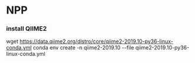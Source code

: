 # NPP


### install QIIME2

wget https://data.qiime2.org/distro/core/qiime2-2019.10-py36-linux-conda.yml
conda env create -n qiime2-2019.10 --file qiime2-2019.10-py36-linux-conda.yml

# 
